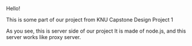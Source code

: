 Hello!

This is some part of our project from KNU Capstone Design Project 1

As you see, this is server side of our project
It is made of node.js, and this server works like proxy server.
